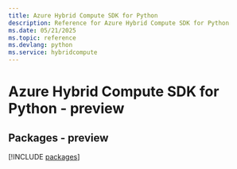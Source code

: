```yaml
---
title: Azure Hybrid Compute SDK for Python
description: Reference for Azure Hybrid Compute SDK for Python
ms.date: 05/21/2025
ms.topic: reference
ms.devlang: python
ms.service: hybridcompute
---
```

# Azure Hybrid Compute SDK for Python - preview
## Packages - preview
[!INCLUDE [packages](hybrid-compute-index.md)]